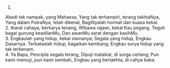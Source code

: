 1.
Abadi tak nampak, yang Mahaesa,
Yang tak terhampiri, terang takhtaNya,
Yang dalam PutraNya, telah dikenal,
BagiNyalah hormat dan kuasa kekal.
<br>
2.
Ibarat cahaya, berkarya tenang,
Wibawa rajawi, kekal Kau pegang.
Teguh bagai gunung keadilanMu,
Dan awanMu sarat dengan kasihMu.
<br>
3.
Engkaulah yang hidup, kekal slamanya;
Segala yang hidup, Engkau Dasarnya.
Terbataslah hidup, bagaikan kembang;
Engkau surya hidup yang tak terbenam.
<br>
4.
Ya Bapa, Pencipta segala terang,
Dipuji malaikat, di sorga cerlang;
Pun kami memuji, pun kami sembah,
Engkau yang bertakhta, di cahya baka.